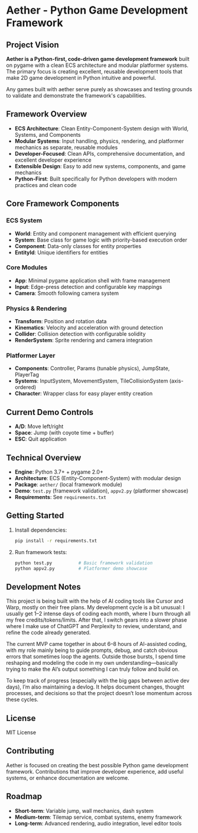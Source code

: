 # Aether - Python Game Development Framework


## Project Vision
**Aether is a Python-first, code-driven game development framework** built on pygame with a clean ECS architecture and modular platformer systems. The primary focus is creating excellent, reusable development tools that make 2D game development in Python intuitive and powerful.

Any games built with aether serve purely as showcases and testing grounds to validate and demonstrate the framework's capabilities.

## Framework Overview
- **ECS Architecture**: Clean Entity-Component-System design with World, Systems, and Components
- **Modular Systems**: Input handling, physics, rendering, and platformer mechanics as separate, reusable modules
- **Developer-Focused**: Clean APIs, comprehensive documentation, and excellent developer experience
- **Extensible Design**: Easy to add new systems, components, and game mechanics
- **Python-First**: Built specifically for Python developers with modern practices and clean code

## Core Framework Components

### ECS System
- **World**: Entity and component management with efficient querying
- **System**: Base class for game logic with priority-based execution order
- **Component**: Data-only classes for entity properties
- **EntityId**: Unique identifiers for entities

### Core Modules
- **App**: Minimal pygame application shell with frame management
- **Input**: Edge-press detection and configurable key mappings
- **Camera**: Smooth following camera system

### Physics & Rendering
- **Transform**: Position and rotation data
- **Kinematics**: Velocity and acceleration with ground detection
- **Collider**: Collision detection with configurable solidity
- **RenderSystem**: Sprite rendering and camera integration

### Platformer Layer
- **Components**: Controller, Params (tunable physics), JumpState, PlayerTag
- **Systems**: InputSystem, MovementSystem, TileCollisionSystem (axis-ordered)
- **Character**: Wrapper class for easy player entity creation

## Current Demo Controls
- **A/D**: Move left/right
- **Space**: Jump (with coyote time + buffer)
- **ESC**: Quit application

## Technical Overview
- **Engine**: Python 3.7+ + pygame 2.0+
- **Architecture**: ECS (Entity-Component-System) with modular design
- **Package**: `aether/` (local framework module)
- **Demo**: `test.py` (framework validation), `appv2.py` (platformer showcase)
- **Requirements**: See `requirements.txt`

## Getting Started
1. Install dependencies:
   ```bash
   pip install -r requirements.txt
   ```
2. Run framework tests:
   ```bash
   python test.py          # Basic framework validation
   python appv2.py         # Platformer demo showcase
   ```

## Development Notes
This project is being built with the help of AI coding tools like Cursor and Warp, mostly on their free plans. My development cycle is a bit unusual: I usually get 1–2 intense days of coding each month, where I burn through all my free credits/tokens/limits. After that, I switch gears into a slower phase where I make use of ChatGPT and Perplexity to review, understand, and refine the code already generated.

The current MVP came together in about 6–8 hours of AI-assisted coding, with my role mainly being to guide prompts, debug, and catch obvious errors that sometimes loop the agents. Outside those bursts, I spend time reshaping and modeling the code in my own understanding—basically trying to make the AI’s output something I can truly follow and build on.

To keep track of progress (especially with the big gaps between active dev days), I’m also maintaining a devlog. It helps document changes, thought processes, and decisions so that the project doesn’t lose momentum across these cycles.

## License
MIT License

## Contributing
Aether is focused on creating the best possible Python game development framework. Contributions that improve developer experience, add useful systems, or enhance documentation are welcome.

## Roadmap
- **Short-term**: Variable jump, wall mechanics, dash system
- **Medium-term**: Tilemap service, combat systems, enemy framework
- **Long-term**: Advanced rendering, audio integration, level editor tools
